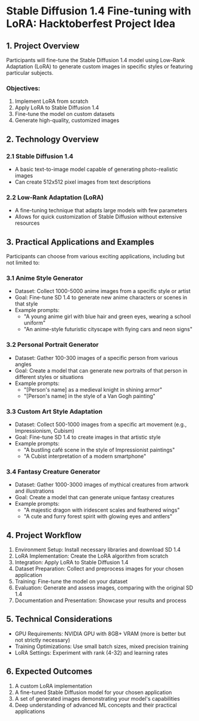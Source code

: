 # Stable Diffusion 1.4 Fine-tuning with LoRA: Hacktoberfest Project Idea

## 1. Project Overview

Participants will fine-tune the Stable Diffusion 1.4 model using Low-Rank Adaptation (LoRA) to generate custom images in specific styles or featuring particular subjects.

### Objectives:
1. Implement LoRA from scratch
2. Apply LoRA to Stable Diffusion 1.4
3. Fine-tune the model on custom datasets
4. Generate high-quality, customized images

## 2. Technology Overview

### 2.1 Stable Diffusion 1.4
- A basic text-to-image model capable of generating photo-realistic images
- Can create 512x512 pixel images from text descriptions

### 2.2 Low-Rank Adaptation (LoRA)
- A fine-tuning technique that adapts large models with few parameters
- Allows for quick customization of Stable Diffusion without extensive resources

## 3. Practical Applications and Examples

Participants can choose from various exciting applications, including but not limited to:

### 3.1 Anime Style Generator
- Dataset: Collect 1000-5000 anime images from a specific style or artist
- Goal: Fine-tune SD 1.4 to generate new anime characters or scenes in that style
- Example prompts:
  - "A young anime girl with blue hair and green eyes, wearing a school uniform"
  - "An anime-style futuristic cityscape with flying cars and neon signs"

### 3.2 Personal Portrait Generator
- Dataset: Gather 100-300 images of a specific person from various angles
- Goal: Create a model that can generate new portraits of that person in different styles or situations
- Example prompts:
  - "[Person's name] as a medieval knight in shining armor"
  - "[Person's name] in the style of a Van Gogh painting"

### 3.3 Custom Art Style Adaptation
- Dataset: Collect 500-1000 images from a specific art movement (e.g., Impressionism, Cubism)
- Goal: Fine-tune SD 1.4 to create images in that artistic style
- Example prompts:
  - "A bustling café scene in the style of Impressionist paintings"
  - "A Cubist interpretation of a modern smartphone"

### 3.4 Fantasy Creature Generator
- Dataset: Gather 1000-3000 images of mythical creatures from artwork and illustrations
- Goal: Create a model that can generate unique fantasy creatures
- Example prompts:
  - "A majestic dragon with iridescent scales and feathered wings"
  - "A cute and furry forest spirit with glowing eyes and antlers"

## 4. Project Workflow

1. Environment Setup: Install necessary libraries and download SD 1.4
2. LoRA Implementation: Create the LoRA algorithm from scratch
3. Integration: Apply LoRA to Stable Diffusion 1.4
4. Dataset Preparation: Collect and preprocess images for your chosen application
5. Training: Fine-tune the model on your dataset
6. Evaluation: Generate and assess images, comparing with the original SD 1.4
7. Documentation and Presentation: Showcase your results and process

## 5. Technical Considerations

- GPU Requirements: NVIDIA GPU with 8GB+ VRAM (more is better but not strictly necessary)
- Training Optimizations: Use small batch sizes, mixed precision training
- LoRA Settings: Experiment with rank (4-32) and learning rates

## 6. Expected Outcomes

1. A custom LoRA implementation
2. A fine-tuned Stable Diffusion model for your chosen application
3. A set of generated images demonstrating your model's capabilities
4. Deep understanding of advanced ML concepts and their practical applications

